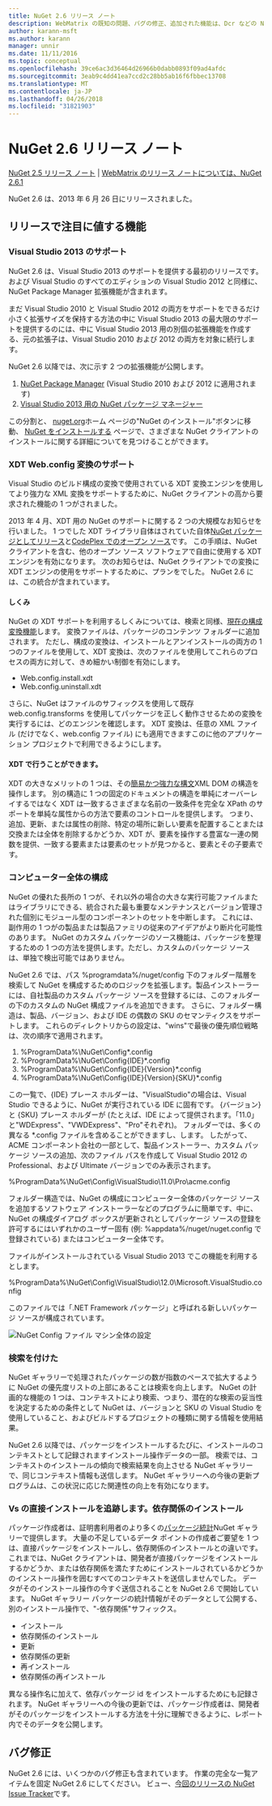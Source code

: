 ```yaml
---
title: NuGet 2.6 リリース ノート
description: WebMatrix の既知の問題、バグの修正、追加された機能は、Dcr などの NuGet 2.6.1 のリリース ノートです。
author: karann-msft
ms.author: karann
manager: unnir
ms.date: 11/11/2016
ms.topic: conceptual
ms.openlocfilehash: 39ce6ac3d36464d26966b0dabb0893f09ad4afdc
ms.sourcegitcommit: 3eab9c4dd41ea7ccd2c28bb5ab16f6fbbec13708
ms.translationtype: MT
ms.contentlocale: ja-JP
ms.lasthandoff: 04/26/2018
ms.locfileid: "31821903"
---
```

# <a name="nuget-26-release-notes"></a>NuGet 2.6 リリース ノート

[NuGet 2.5 リリース ノート](../release-notes/nuget-2.5.md) | [WebMatrix のリリース ノートについては、NuGet 2.6.1](../release-notes/nuget-2.6.1-for-webmatrix.md)

NuGet 2.6 は、2013 年 6 月 26 日にリリースされました。

## <a name="notable-features-in-the-release"></a>リリースで注目に値する機能

### <a name="support-for-visual-studio-2013"></a>Visual Studio 2013 のサポート

NuGet 2.6 は、Visual Studio 2013 のサポートを提供する最初のリリースです。 および Visual Studio のすべてのエディションの Visual Studio 2012 と同様に、NuGet Package Manager 拡張機能が含まれます。

まだ Visual Studio 2010 と Visual Studio 2012 の両方をサポートをできるだけ小さく拡張サイズを保持する方法の中に Visual Studio 2013 の最大限のサポートを提供するのには、中に Visual Studio 2013 用の別個の拡張機能を作成する、元の拡張子は、Visual Studio 2010 および 2012 の両方を対象に続行します。

NuGet 2.6 以降では、次に示す 2 つの拡張機能が公開します。

1. [NuGet Package Manager](https://marketplace.visualstudio.com/items?itemName=NuGetTeam.NuGetPackageManager) (Visual Studio 2010 および 2012 に適用されます)
1. [Visual Studio 2013 用の NuGet パッケージ マネージャー](https://marketplace.visualstudio.com/items?itemName=NuGetTeam.NuGetPackageManagerforVisualStudio2013)

この分割と、 [nuget.org](https://nuget.org)ホーム ページの"NuGet のインストール"ボタンに移動、 [NuGet をインストールする](../install-nuget-client-tools.md) ページで、さまざまな NuGet クライアントのインストールに関する詳細についてを見つけることができます。

<a name="xdt"></a>

### <a name="xdt-webconfig-transformation-support"></a>XDT Web.config 変換のサポート

Visual Studio のビルド構成の変換で使用されている XDT 変換エンジンを使用してより強力な XML 変換をサポートするために、NuGet クライアントの高から要求された機能の 1 つがされました。

2013 年 4 月、XDT 用の NuGet のサポートに関する 2 つの大規模なお知らせを行いました。 1 つでした XDT ライブラリ自体はされていた自体[NuGet パッケージとしてリリース](https://nuget.org/packages/Microsoft.Web.Xdt)と[CodePlex でのオープン ソース](http://xdt.codeplex.com/)です。 この手順は、NuGet クライアントを含む、他のオープン ソース ソフトウェアで自由に使用する XDT エンジンを有効になります。 次のお知らせは、NuGet クライアントでの変換に XDT エンジンの使用をサポートするために、プランをでした。 NuGet 2.6 には、この統合が含まれています。

#### <a name="how-it-works"></a>しくみ

NuGet の XDT サポートを利用するしくみについては、検索と同様、[現在の構成変換機能](../create-packages/source-and-config-file-transformations.md)します。
変換ファイルは、パッケージのコンテンツ フォルダーに追加されます。 ただし、構成の変換は、インストールとアンインストールの両方の 1 つのファイルを使用して、XDT 変換は、次のファイルを使用してこれらのプロセスの両方に対して、きめ細かい制御を有効にします。

- Web.config.install.xdt
- Web.config.uninstall.xdt

さらに、NuGet はファイルのサフィックスを使用して既存 web.config.transforms を使用してパッケージを正しく動作させるための変換を実行するには、どのエンジンを確認します。 XDT 変換は、任意の XML ファイル (だけでなく、web.config ファイル) にも適用できますこのに他のアプリケーション プロジェクトで利用できるようにします。

#### <a name="what-you-can-do-with-xdt"></a>XDT で行うことができます。

XDT の大きなメリットの 1 つは、その[簡易かつ強力な構文](http://msdn.microsoft.com/library/dd465326.aspx)XML DOM の構造を操作します。 別の構造に 1 つの固定のドキュメントの構造を単純にオーバーレイするではなく XDT は一致するさまざまな名前の一致条件を完全な XPath のサポートを単純な属性からの方法で要素のコントロールを提供します。 つまり、追加、更新、または属性の削除、特定の場所に新しい要素を配置することまたは交換または全体を削除するかどうか、XDT が、要素を操作する豊富な一連の関数を提供、一致する要素または要素のセットが見つかると、要素とその子要素です。

### <a name="machine-wide-configuration"></a>コンピューター全体の構成

NuGet の優れた長所の 1 つが、それ以外の場合の大きな実行可能ファイルまたはライブラリにできる、統合された最も重要なメンテナンスとバージョン管理された個別にモジュール型のコンポーネントのセットを中断します。 これには、副作用の 1 つがの製品または製品ファミリの従来のアイデアがより断片化可能性のあります。
NuGet のカスタム パッケージのソース機能は、パッケージを整理するための 1 つの方法を提供します。ただし、カスタムのパッケージ ソースは、単独で検出可能ではありません。

NuGet 2.6 では、パス %programdata%/nuget/config 下のフォルダー階層を検索して NuGet を構成するためのロジックを拡張します。製品インストーラーには、自社製品のカスタム パッケージ ソースを登録するには、このフォルダーの下のカスタムの NuGet 構成ファイルを追加できます。 さらに、フォルダー構造は、製品、バージョン、および IDE の偶数の SKU のセマンティクスをサポートします。 これらのディレクトリからの設定は、"wins"で最後の優先順位戦略は、次の順序で適用されます。

1. %ProgramData%\NuGet\Config\*.config
2. %ProgramData%\NuGet\Config\{IDE}\*.config
3. %ProgramData%\NuGet\Config\{IDE}\{Version}\*.config
4. %ProgramData%\NuGet\Config\{IDE}\{Version}\{SKU}\*.config

この一覧で、{IDE} プレース ホルダーは、"VisualStudio"の場合は、Visual Studio できるように、NuGet が実行されている IDE に固有です。 {バージョン} と {SKU} プレース ホルダーが (たとえば、IDE によって提供されます。「11.0」と"WDExpress"、"VWDExpress"、"Pro"それぞれ)。 フォルダーでは、多くの異なる *.config ファイルを含めることができますし、します。
したがって、ACME コンポーネント会社の一部として、製品インストーラー、カスタム パッケージ ソースの追加、次のファイル パスを作成して Visual Studio 2012 の Professional、および Ultimate バージョンでのみ表示されます。

%ProgramData%\NuGet\Config\VisualStudio\11.0\Pro\acme.config

フォルダー構造では、NuGet の構成にコンピューター全体のパッケージ ソースを追加するソフトウェア インストーラーなどのプログラムに簡単です、中に、NuGet の構成ダイアログ ボックスが更新されとしてパッケージ ソースの登録を許可するにはいずれかのユーザー固有 (例: %appdata%/nuget/nuget.config で登録されている) またはコンピューター全体です。

ファイルがインストールされている Visual Studio 2013 でこの機能を利用するとします。

%ProgramData%\NuGet\Config\VisualStudio\12.0\Microsoft.VisualStudio.config

このファイルでは「.NET Framework パッケージ」と呼ばれる新しいパッケージ ソースが構成されています。

![NuGet Config ファイル マシン全体の設定](./media/NuGet-Config-File-Machine-Wide.png)

### <a name="contextualizing-search"></a>検索を付けた

NuGet ギャラリーで処理されたパッケージの数が指数のペースで拡大するように NuGet の優先度リストの上部にあることは検索を向上します。 NuGet の計画的な機能の 1 つは、コンテキストにより検索、つまり、潜在的な検索の妥当性を決定するための条件として NuGet は、バージョンと SKU の Visual Studio を使用していること、およびビルドするプロジェクトの種類に関する情報を使用結果。

NuGet 2.6 以降では、パッケージをインストールするたびに、インストールのコンテキストとして記録されますインストール操作データの一部。  検索では、コンテキストのインストールの傾向で検索結果を向上させる NuGet ギャラリーで、同じコンテキスト情報も送信します。  NuGet ギャラリーへの今後の更新プログラムは、この状況に応じた関連性の向上を有効になります。

### <a name="tracking-direct-installs-vs-dependency-installs"></a>Vs の直接インストールを追跡します。依存関係のインストール

パッケージ作成者は、証明書利用者のより多くの[パッケージ統計](http://blog.nuget.org/20130226/Introducing-Package-Statistics.html)NuGet ギャラリーで提供します。  大量の不足しているデータ ポイントの作成者ご要望を 1 つは、直接パッケージをインストールし、依存関係のインストールとの違いです。  これまでは、NuGet クライアントは、開発者が直接パッケージをインストールするかどうか、または依存関係を満たすためにインストールされているかどうかのインストール操作を囲むすべてのコンテキストを送信しませんでした。
データがそのインストール操作の今すぐ送信されることを NuGet 2.6 で開始しています。  NuGet ギャラリー パッケージの統計情報がそのデータとして公開する、別のインストール操作で、"-依存関係"サフィックス。

* インストール
* 依存関係のインストール
* 更新
* 依存関係の更新
* 再インストール
* 依存関係の再インストール

異なる操作名に加えて、依存パッケージ id をインストールするためにも記録されます。  NuGet ギャラリーへの今後の更新では、パッケージ作成者は、開発者がそのパッケージをインストールする方法を十分に理解できるように、レポート内でそのデータを公開します。

## <a name="bug-fixes"></a>バグ修正

NuGet 2.6 には、いくつかのバグ修正も含まれています。 作業の完全な一覧アイテムを固定 NuGet 2.6 にしてください。 ビュー、[今回のリリースの NuGet Issue Tracker](https://nuget.codeplex.com/workitem/list/advanced?keyword=&status=Closed&type=All&priority=All&release=NuGet%202.6&assignedTo=All&component=All&sortField=LastUpdatedDate&sortDirection=Descending&page=0&reasonClosed=All)です。